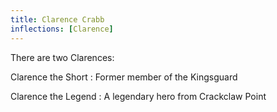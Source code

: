 ```yaml
---
title: Clarence Crabb
inflections: [Clarence]
---
```


There are two Clarences:

Clarence the Short : Former member of the Kingsguard

Clarence the Legend : A legendary hero from Crackclaw Point


